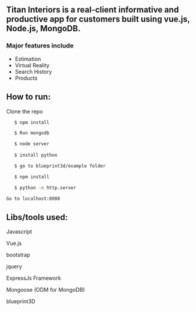 ## Titan Interiors is a real-client informative and productive app for customers built using vue.js, Node.js, MongoDB.  

### Major features include

* Estimation
* Virtual Reality
* Search History
* Products



## How to run:

Clone the repo

```sh
   $ npm install 

   $ Run mongodb 

   $ node server
   
   $ install python

   $ go to blueprint3d/example folder

   $ npm install 

   $ python -m http.server

Go to localhost:8080

```

## Libs/tools used: 

Javascript 

Vue.js 

bootstrap

jquery

ExpressJs Framework 

Mongoose (ODM for MongoDB) 

blueprint3D



<!-- ## Screenshots

### Homepage: 

<img src="https://image.ibb.co/iRvhRa/kola_homepage.png" width="700" height="450" />

<br/>
<br/>

### Signup:

<img src="https://image.ibb.co/gROQev/kola_Sign_Up.png" width="700" height="450" />
<br/>
<br/>

### Login:

<img src="https://image.ibb.co/c9bp6a/kola_Login.png" width="700" height="450" />

<br/>
<br/>

### App:

<img src="https://image.ibb.co/bwzLCF/App.png" width="700" height="450" />

<br/>
<br/>

### Noteboard Fullscreen:

<img src="https://image.ibb.co/nN1NRa/Fullscreen.png" width="700" height="450" />

<br/>
<br/>

### Drawer Menu:

<img src="https://image.ibb.co/cPx7sF/drawer_menu.png" width="700" height="450" />

<br/>
<br/>

### Create Group:

<img src="https://image.ibb.co/bXFGma/create_group.png" width="700" height="450" />

<br/>
<br/>

### Message Details:

<img src="https://image.ibb.co/i0WYXF/msg_details.png" width="700" height="450" />

<br/>
<br/>

### Note Details:

<img src="https://image.ibb.co/kypbma/note_info.png" width="700" height="450" />

<br/>
<br/>

### Find / Add Friends:

<img src="https://image.ibb.co/g1r0CF/Find_Friends.png" width="700" height="450" />

<br/>
<br/>

### Friendlist:

<img src="https://image.ibb.co/mRT2Ra/friendlist.png" width="700" height="450" />

<br/>
<br/>

### Accept Requests:

<img src="https://image.ibb.co/nMPLCF/Accept_Requests.png" width="700" height="450" />

<br/>
<br/>

### Profile:

<img src="https://image.ibb.co/b2cJzv/Profile.png" width="700" height="450" />

<br/>
<br/>

### Private Notes Folder:

<img src="https://image.ibb.co/kFn7sF/privatesnotes.png" width="700" height="450" />

<br/>
<br/>

### Private Notes:

<img src="https://image.ibb.co/kGd2Ra/privatesnotes2.png" width="700" height="450" />

<br/>
<br/>

### Nearby Events:

<img src="https://image.ibb.co/hsrBKv/Nearby_Events.png" width="700" height="450" />

<br/>
<br/>


### Timetable:

<img src="https://image.ibb.co/dniBma/Timetable.png" width="700" height="450" />

<br/>
<br/> -->
